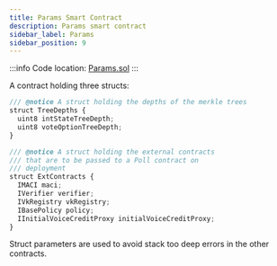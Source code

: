 ```yaml
---
title: Params Smart Contract
description: Params smart contract
sidebar_label: Params
sidebar_position: 9
---
```


:::info
Code location: [Params.sol](https://github.com/privacy-scaling-explorations/maci/blob/dev/contracts/contracts/utils/Params.sol)
:::

A contract holding three structs:

```ts
/// @notice A struct holding the depths of the merkle trees
struct TreeDepths {
  uint8 intStateTreeDepth;
  uint8 voteOptionTreeDepth;
}

/// @notice A struct holding the external contracts
/// that are to be passed to a Poll contract on
/// deployment
struct ExtContracts {
  IMACI maci;
  IVerifier verifier;
  IVkRegistry vkRegistry;
  IBasePolicy policy;
  IInitialVoiceCreditProxy initialVoiceCreditProxy;
}
```

Struct parameters are used to avoid stack too deep errors in the other contracts.
